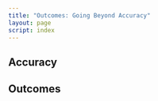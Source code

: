 ```yaml
---
title: "Outcomes: Going Beyond Accuracy"
layout: page
script: index
---
```


## Accuracy

<sdt-example-human>
  <sdt-control run pause reset coherence="1"></sdt-control>
  <rdk-task count="100" coherence="1" trials="10" probability=".5"
    duration="1000" wait="1000" iti="500"></rdk-task>
  <sdt-response feedback="accuracy"></sdt-response>
</sdt-example-human>

## Outcomes

<sdt-example-human>
  <sdt-control run pause reset coherence="1"></sdt-control>
  <rdk-task count="100" coherence="1" trials="10" probability=".5"
    duration="1000" wait="1000" iti="500"></rdk-task>
  <sdt-response feedback="outcome"></sdt-response>
</sdt-example-human>
